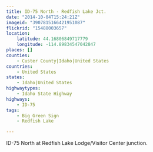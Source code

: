 ```yaml
---
title: ID-75 North - Redfish Lake Jct.
date: "2014-10-04T15:24:21Z"
imageid: "3907815166421951087"
flickrid: "15488003657"
location:
    latitude: 44.16806849717779
    longitude: -114.89834547042847
places: []
counties:
    - Custer County|Idaho|United States
countries:
    - United States
states:
    - Idaho|United States
highwaytypes:
    - Idaho State Highway
highways:
    - ID-75
tags:
    - Big Green Sign
    - Redfish Lake

---
```

ID-75 North at Redfish Lake Lodge/Visitor Center junction.